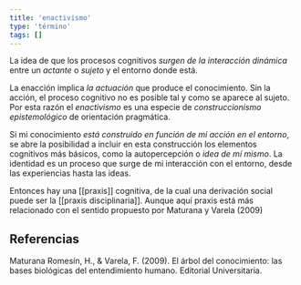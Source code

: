 ```yaml
---
title: 'enactivismo'
type: 'término'
tags: []
---
```


La idea de que los procesos cognitivos *surgen de la interacción dinámica* entre un *actante* o *sujeto* y el entorno donde está.

La enacción implica *la actuación* que produce el conocimiento. Sin la acción, el proceso cognitivo no es posible tal y como se aparece al sujeto. Por esta razón el *enactivismo* es una especie de *construccionismo epistemológico* de orientación pragmática.

Si mi conocimiento *está construido en función de mi acción en el entorno*, se abre la posibilidad a incluir en esta construcción los elementos cognitivos más básicos, como la autopercepción o *idea de mí mismo*. La identidad es un proceso que surge de mi interacción con el entorno, desde las experiencias hasta las ideas.

Entonces hay una [[praxis]] cognitiva, de la cual una derivación social puede ser la [[praxis disciplinaria]]. Aunque aquí praxis está más relacionado con el sentido propuesto por Maturana y Varela (2009)

## Referencias

Maturana Romesín, H., & Varela, F. (2009). El árbol del conocimiento: las bases biológicas del entendimiento humano. Editorial Universitaria.
